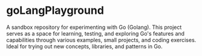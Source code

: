 # goLangPlayground
A sandbox repository for experimenting with Go (Golang). This project serves as a space for learning, testing, and exploring Go's features and capabilities through various examples, small projects, and coding exercises. Ideal for trying out new concepts, libraries, and patterns in Go.
